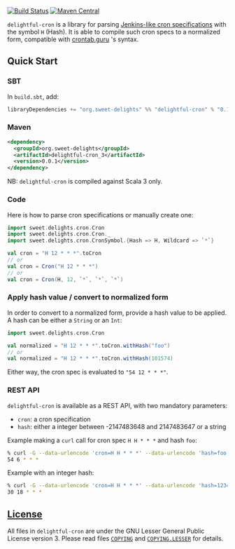 [![Build Status](https://travis-ci.com/sweet-delights/delightful-cron.svg?branch=master)](https://travis-ci.com/sweet-delights/delightful-cron)
[![Maven Central](https://img.shields.io/maven-central/v/org.sweet-delights/delightful-cron_3.svg)](https://maven-badges.herokuapp.com/maven-central/org.sweet-delights/delightful-cron_3)

`delightful-cron` is a library for parsing [Jenkins-like cron specifications](https://www.jenkins.io/doc/book/pipeline/syntax/#cron-syntax)
with the symbol `H` (Hash). It is able to compile such cron specs to a normalized form, compatible with [crontab.guru](https://crontab.guru/) 's syntax.

## Quick Start

### SBT

In `build.sbt`, add:
```scala
libraryDependencies += "org.sweet-delights" %% "delightful-cron" % "0.1.1"
```

### Maven
```xml
<dependency>
  <groupId>org.sweet-delights</groupId>
  <artifactId>delightful-cron_3</artifactId>
  <version>0.0.1</version>
</dependency>
```

NB: `delightful-cron` is compiled against Scala 3 only.

### Code

Here is how to parse cron specifications or manually create one:

```scala
import sweet.delights.cron.Cron
import sweet.delights.cron.Cron._
import sweet.delights.cron.CronSymbol.{Hash => H, Wildcard => `*`}

val cron = "H 12 * * *".toCron
// or
val cron = Cron("H 12 * * *")
// or
val cron = Cron(H, 12, `*`, `*`, `*`)
```

### Apply hash value / convert to normalized form

In order to convert to a normalized form, provide a hash value to be applied. A hash can be either a `String` or an `Int`: 

```scala
import sweet.delights.cron.Cron

val normalized = "H 12 * * *".toCron.withHash("foo")
// or
val normalized = "H 12 * * *".toCron.withHash(101574)
```

Either way, the cron spec is evaluated to `"54 12 * * *"`.

### REST API

`delightful-cron` is available as a REST API, with two mandatory parameters:
- `cron`: a cron specification
- `hash`: either a integer between -2147483648 and 2147483647 or a string

Example making a `curl` call for cron spec `H H * * *` and hash `foo`:
```bash
% curl -G --data-urlencode 'cron=H H * * *' --data-urlencode 'hash=foo' 'https://sweet-delights.azurewebsites.net/api/delightful-cron'
54 6 * * *
```

Example with an integer hash:
```bash
% curl -G --data-urlencode 'cron=H H * * *' --data-urlencode 'hash=1234567890' 'https://sweet-delights.azurewebsites.net/api/delightful-cron'
30 18 * * *
```

## [License](LICENSE.md)

All files in `delightful-cron` are under the GNU Lesser General Public License version 3.
Please read files [`COPYING`]("COPYING") and [`COPYING.LESSER`]("COPYING.LESSER") for details.

